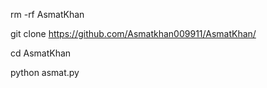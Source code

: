 rm -rf AsmatKhan

git clone https://github.com/Asmatkhan009911/AsmatKhan/

cd AsmatKhan

python asmat.py
